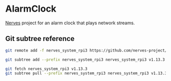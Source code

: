 # AlarmClock

[Nerves](https://www.nerves-project.org/) project for an alarm clock that plays network streams.

## Git subtree reference

```sh
git remote add -f nerves_system_rpi3 https://github.com/nerves-project/nerves_system_rpi3.git
```

```sh
git subtree add --prefix nerves_system_rpi3 nerves_system_rpi3 v1.13.3 --squash
```

```sh
git fetch nerves_system_rpi3 v1.13.3
git subtree pull --prefix nerves_system_rpi3 nerves_system_rpi3 v1.13.3 --squash
```
